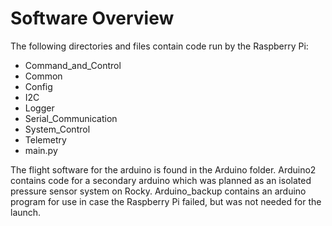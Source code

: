 # Software Overview

The following directories and files contain code run by the Raspberry Pi:
* Command_and_Control
* Common
* Config
* I2C
* Logger
* Serial_Communication
* System_Control
* Telemetry
* main.py

The flight software for the arduino is found in the Arduino folder.
Arduino2 contains code for a secondary arduino which was planned as an isolated pressure sensor system on Rocky.
Arduino_backup contains an arduino program for use in case the Raspberry Pi failed, but was not needed for the launch.
